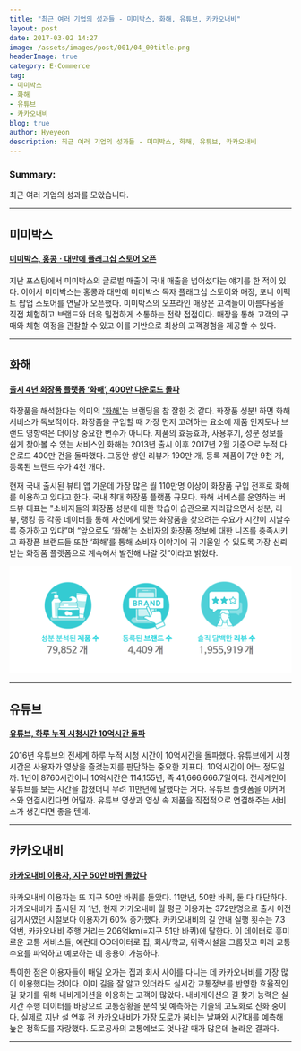 ```yaml
---
title: "최근 여러 기업의 성과들 - 미미박스, 화해, 유튜브, 카카오내비"
layout: post
date: 2017-03-02 14:27
image: /assets/images/post/001/04_00title.png
headerImage: true
category: E-Commerce
tag:
- 미미박스
- 화해
- 유튜브
- 카카오내비
blog: true
author: Hyeyeon
description: 최근 여러 기업의 성과들 - 미미박스, 화해, 유튜브, 카카오내비
---
```


### Summary:

최근 여러 기업의 성과를 모았습니다.

---

## 미미박스

#### [미미박스, 홍콩ㆍ대만에 플래그십 스토어 오픈](http://www.etoday.co.kr/news/section/newsview.php?idxno=1461535)

지난 포스팅에서 미미박스의 글로벌 매출이 국내 매출을 넘어섰다는 얘기를 한 적이 있다. 이어서 미미박스는 홍콩과 대만에 미미박스 독자 플래그십 스토어와 매장, 포니 이펙트 팝업 스토어를 연달아 오픈했다. 미미박스의 오프라인 매장은 고객들이 아름다움을 직접 체험하고 브랜드와 더욱 밀접하게 소통하는 전략 접점이다. 매장을 통해 고객의 구매와 체험 여정을 관찰할 수 있고 이를 기반으로 최상의 고객경험을 제공할 수 있다.

---

## 화해

#### [출시 4년 화장품 플랫폼 ‘화해’, 400만 다운로드 돌파](http://platum.kr/archives/76770)

화장품을 해석한다는 의미의 ['화해'](http://birdview.kr/product.html)는 브랜딩을 참 잘한 것 같다. 화장품 성분! 하면 화해 서비스가 독보적이다. 화장품을 구입할 때 가장 먼저 고려하는 요소에 제품 인지도나 브랜드 영향력은 더이상 중요한 변수가 아니다. 제품의 효능효과, 사용후기, 성분 정보를 쉽게 찾아볼 수 있는 서비스인 화해는 2013년 출시 이후 2017년 2월 기준으로 누적 다운로드 400만 건을 돌파했다. 그동안 쌓인 리뷰가 190만 개, 등록 제품이 7만 9천 개, 등록된 브랜드 수가 4천 개다.

현재 국내 출시된 뷰티 앱 가운데 가장 많은 월 110만명 이상이 화장품 구입 전후로 화해를 이용하고 있다고 한다. 국내 최대 화장품 플랫폼 규모다. 화해 서비스를 운영하는 버드뷰 대표는 "소비자들의 화장품 성분에 대한 학습이 습관으로 자리잡으면서 성분, 리뷰, 랭킹 등 각종 데이터를 통해 자신에게 맞는 화장품을 찾으려는 수요가 시간이 지날수록 증가하고 있다”며 “앞으로도 ‘화해’는 소비자의 화장품 정보에 대한 니즈를 충족시키고 화장품 브랜드들 또한 ‘화해’를 통해 소비자 이야기에 귀 기울일 수 있도록 가장 신뢰 받는 화장품 플랫폼으로 계속해서 발전해 나갈 것”이라고 밝혔다.

![화해에 등록된 제품, 브랜드, 리뷰 수(2017.03.03 기준)](/assets/images/post/001/97_01.png)

---

## 유튜브

#### [유튜브, 하루 누적 시청시간 10억시간 돌파](http://www.bloter.net/archives/272826)

2016년 유튜브의 전세계 하루 누적 시청 시간이 10억시간을 돌파했다. 유튜브에게 시청 시간은 사용자가 영상을 즐겼는지를 판단하는 중요한 지표다. 10억시간이 어느 정도일까. 1년이 8760시간이니 10억시간은 114,155년, 즉 41,666,666.7일이다. 전세계인이 유튜브를 보는 시간을 합쳤더니 무려 11만년에 달했다는 거다. 유튜브 플랫폼을 이커머스와 연결시킨다면 어떨까. 유튜브 영상과 영상 속 제품을 직접적으로 연결해주는 서비스가 생긴다면 좋을 텐데.

---

## 카카오내비

#### [카카오내비 이용자, 지구 50만 바퀴 돌았다](http://www.venturesquare.net/744035)

카카오내비 이용자는 또 지구 50만 바퀴를 돌았다. 11만년, 50만 바퀴, 둘 다 대단하다. 카카오내비가 출시된 지 1년, 현재 카카오내비 월 평균 이용자는 372만명으로 출시 이전 김기사였던 시절보다 이용자가 60% 증가했다. 카카오내비의 길 안내 실행 횟수는 7.3억번, 카카오내비 주행 거리는 206억km(=지구 51만 바퀴)에 달한다. 이 데이터로 흥미로운 교통 서비스들, 예컨대 OD데이터로 집, 회사/학교, 위락시설을 그룹짓고 미래 교통수요를 파악하고 예보하는 데 응용이 가능하다.

특이한 점은 이용자들이 매일 오가는 집과 회사 사이를 다니는 데 카카오내비를 가장 많이 이용했다는 것이다. 이미 길을 잘 알고 있더라도 실시간 교통정보를 반영한 효율적인 길 찾기를 위해 내비게이션을 이용하는 고객이 많았다. 내비게이션으 길 찾기 능력은 실시간 주행 데이터를 바탕으로 교통상황을 분석 및 예측하는 기술의 고도화로 진화 중이다. 실제로 지난 설 연휴 전 카카오내비가 가장 도로가 붐비는 날짜와 시간대를 예측해 높은 정확도를 자랑했다. 도로공사의 교통예보도 엇나갈 때가 많은데 놀라운 결과다.

---

